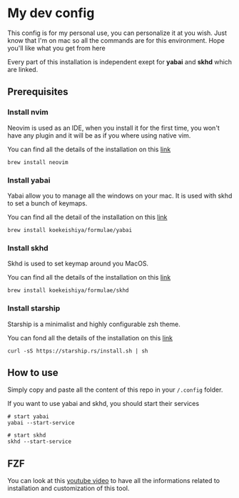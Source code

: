 # My dev config

This config is for my personal use, you can personalize it at you wish. Just know that I'm on mac so all the commands are for this environment.
Hope you'll like what you get from here

Every part of this installation is independent exept for **yabai** and **skhd** which are linked.

## Prerequisites

### Install nvim

Neovim is used as an IDE, when you install it for the first time, you won't have any plugin and it will be as if you where using native vim.

You can find all the details of the installation on this [link](https://github.com/neovim/neovim/blob/master/INSTALL.md)

```
brew install neovim
```

### Install yabai

Yabai allow you to manage all the windows on your mac. It is used with skhd to set a bunch of keymaps.

You can find all the detail of the installation on this [link](<https://github.com/koekeishiya/yabai/wiki/Installing-yabai-(latest-release)>)

```
brew install koekeishiya/formulae/yabai
```

### Install skhd

Skhd is used to set keymap around you MacOS.

You can find all the details of the installation on this [link](https://github.com/koekeishiya/skhd)

```
brew install koekeishiya/formulae/skhd
```

### Install starship

Starship is a minimalist and highly configurable zsh theme.

You can fond all the details of the installation on this [link](https://starship.rs/guide/)

```
curl -sS https://starship.rs/install.sh | sh
```

## How to use

Simply copy and paste all the content of this repo in your `/.config` folder.

If you want to use yabai and skhd, you should start their services

```
# start yabai
yabai --start-service

# start skhd
skhd --start-service
```

## FZF

You can look at this [youtube video](https://www.youtube.com/watch?v=mmqDYw9C30I) to have all the informations related to installation and customization of this tool.

